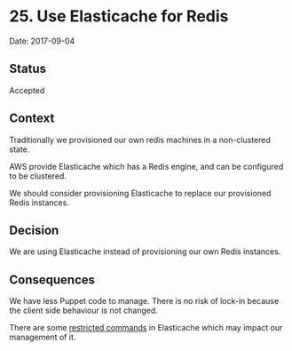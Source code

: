 # 25. Use Elasticache for Redis

Date: 2017-09-04

## Status

Accepted

## Context

Traditionally we provisioned our own redis machines in a non-clustered state.

AWS provide Elasticache which has a Redis engine, and can be configured to be clustered.

We should consider provisioning Elasticache to replace our provisioned Redis instances.

## Decision

We are using Elasticache instead of provisioning our own Redis instances.

## Consequences

We have less Puppet code to manage. There is no risk of lock-in because the client side
behaviour is not changed.

There are some [restricted commands](http://docs.aws.amazon.com/AmazonElastiCache/latest/UserGuide/ClientConfig.RestrictedCommands.html) in Elasticache which may impact our management of it.
